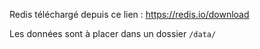 Redis téléchargé depuis ce lien : https://redis.io/download

Les données sont à placer dans un dossier ```/data/``` 
